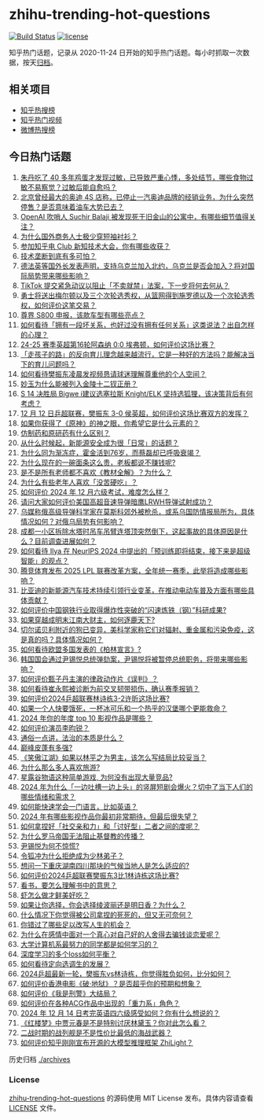 # zhihu-trending-hot-questions

[![Build Status](https://github.com/justjavac/zhihu-trending-hot-questions/workflows/ci/badge.svg?branch=master)](https://github.com/justjavac/zhihu-trending-hot-questions/actions)
[![license](https://img.shields.io/github/license/justjavac/zhihu-trending-hot-questions)](https://github.com/justjavac/zhihu-trending-hot-questions/blob/master/LICENSE)

知乎热门话题，记录从 2020-11-24
日开始的知乎热门话题。每小时抓取一次数据，按天[归档](./archives)。

## 相关项目

- [知乎热搜榜](https://github.com/justjavac/zhihu-trending-top-search)
- [知乎热门视频](https://github.com/justjavac/zhihu-trending-hot-video)
- [微博热搜榜](https://github.com/justjavac/weibo-trending-hot-search)

## 今日热门话题

<!-- BEGIN -->
<!-- 最后更新时间 Sun Dec 15 2024 12:23:34 GMT+0800 (China Standard Time) -->

1. [朱丹吃了 40 多年鸡蛋才发现过敏，已导致严重心悸，多处结节，哪些食物过敏不易察觉？过敏后能自愈吗？](https://www.zhihu.com/question/6819911918)
1. [北京曾经最大的奥迪 4S 店称，已停止一汽奥迪品牌的经销业务，为什么突然停售？是否意味着油车大势已去？](https://www.zhihu.com/question/6315002313)
1. [OpenAI 吹哨人 Suchir Balaji 被发现死于旧金山的公寓中，有哪些细节值得关注？](https://www.zhihu.com/question/6841313956)
1. [为什么国外商务人士极少穿短袖衬衫？](https://www.zhihu.com/question/21158197)
1. [参加知乎电 Club 新知技术大会，你有哪些收获？](https://www.zhihu.com/question/6741170298)
1. [技术垄断到底有多可怕？](https://www.zhihu.com/question/280689111)
1. [德法英等国外长发表声明，支持乌克兰加入北约，乌克兰是否会加入？将对国际局势带来哪些影响？](https://www.zhihu.com/question/6824545037)
1. [TikTok 提交紧急动议以阻止「不卖就禁」法案，下一步将何去何从？](https://www.zhihu.com/question/6460180072)
1. [勇士将送出梅尔顿以及三个次轮选秀权，从篮网得到施罗德以及一个次轮选秀权，如何评价这笔交易？](https://www.zhihu.com/question/6899036285)
1. [尊界 S800 申报，该款车型有哪些亮点？](https://www.zhihu.com/question/6471320922)
1. [如何看待「拥有一段坏关系，也好过没有拥有任何关系」这类说法？出自怎样的心理？](https://www.zhihu.com/question/6684002359)
1. [24-25 赛季英超第16轮阿森纳 0:0 埃弗顿，如何评价这场比赛？](https://www.zhihu.com/question/6871935710)
1. [「走孩子的路」的反向育儿理念越来越流行，它是一种好的方法吗？能解决当下的育儿问题吗？](https://www.zhihu.com/question/6659114169)
1. [如何看待樊振东凌晨发视频恳请球迷理解尊重他的个人空间？](https://www.zhihu.com/question/6905593143)
1. [妙玉为什么能被列入金陵十二钗正册？](https://www.zhihu.com/question/403294692)
1. [S 14 决胜局 Bigwe i建议选塞拉斯 Knight/ELK 坚持选狐狸，该决策背后有何考虑？](https://www.zhihu.com/question/6381996649)
1. [12 月 12 日乒超联赛，樊振东 3-0 侯英超，如何评价这场比赛双方的发挥？](https://www.zhihu.com/question/6663562790)
1. [如果你获得了《原神》的神之眼，你希望它是什么元素的？](https://www.zhihu.com/question/6351897929)
1. [仿制药和原研药有什么区别？](https://www.zhihu.com/question/563630616)
1. [从什么时候起，新能源安全成为很「日常」的话题？](https://www.zhihu.com/question/6832021272)
1. [为什么同为渐冻症，霍金活到76岁，而蔡磊却已呼吸衰竭？](https://www.zhihu.com/question/641422453)
1. [为什么现在的一碗面条这么贵，老板都说不赚钱呢?](https://www.zhihu.com/question/6541367968)
1. [是不是所有老师都不喜欢《教材全解》？为什么？](https://www.zhihu.com/question/268312931)
1. [为什么有些老年人喜欢「没苦硬吃」？](https://www.zhihu.com/question/3532165167)
1. [如何评价 2024 年 12 月六级考试，难度怎么样？](https://www.zhihu.com/question/6852410266)
1. [请问大家如何评价美国高超音速导弹暗鹰LRWH导弹试射成功？](https://www.zhihu.com/question/6750378386)
1. [乌媒称俄高级导弹科学家在莫斯科郊外被枪杀，或系乌国防情报局所为，具体情况如何？对俄乌局势有何影响？](https://www.zhihu.com/question/6820069813)
1. [成都一小区拆除水塔时吊车吊臂连塔顶突然倒下，这起事故的具体原因是什么？目前调查进展如何？](https://www.zhihu.com/question/6672436067)
1. [如何看待 Ilya 在 NeurIPS 2024 中提出的「预训练即将结束，接下来是超级智能」的观点？](https://www.zhihu.com/question/6833253550)
1. [腾竞体育发布 2025 LPL 联赛改革方案，全年统一赛季，此举将造成哪些影响？](https://www.zhihu.com/question/6831892352)
1. [比亚迪的新能源汽车技术持续引领行业变革，在推动电动车普及方面有哪些具体贡献？](https://www.zhihu.com/question/6693950722)
1. [如何评价中国钢铁行业取得爆炸性突破的“闪速炼铁（钢）”科研成果?](https://www.zhihu.com/question/6361428298)
1. [如果穿越成明末江南大财主，如何逐鹿天下?](https://www.zhihu.com/question/5013612436)
1. [切尔诺贝利附近的狗已变异，美科学家称它们对辐射、重金属和污染免疫，这是真的吗？具体情况如何？](https://www.zhihu.com/question/6822025649)
1. [如何看待欧盟多国发表的《柏林宣言》?](https://www.zhihu.com/question/6777946366)
1. [韩国国会通过尹锡悦总统弹劾案，尹锡悦将被暂停总统职务，将带来哪些影响？](https://www.zhihu.com/question/6846572001)
1. [如何评价甄子丹主演的律政动作片《误判》？](https://www.zhihu.com/question/6269574858)
1. [如何看待崔永熙被诊断为前交叉韧带损伤，确认赛季报销？](https://www.zhihu.com/question/6765668466)
1. [如何评价2024乒超联赛林诗栋3-2许昕这场比赛?](https://www.zhihu.com/question/6867604809)
1. [如果一个人快要饿死，一杯冰可乐和一个热乎的汉堡哪个更能救命？](https://www.zhihu.com/question/6305702425)
1. [2024 年你的年度 top 10 影视作品是哪些？](https://www.zhihu.com/question/5975789468)
1. [如何评价演员李昀锐？](https://www.zhihu.com/question/264225394)
1. [通俗一点讲，法治的本质是什么？](https://www.zhihu.com/question/5542375869)
1. [巅峰皮蓬有多强?](https://www.zhihu.com/question/362221072)
1. [《笑傲江湖》如果以林平之为男主，该怎么写结局比较妥当？](https://www.zhihu.com/question/5472195782)
1. [为什么那么多人喜欢旅游?](https://www.zhihu.com/question/6766736920)
1. [星露谷物语这种简单游戏, 为何没有出现大量竞品?](https://www.zhihu.com/question/6485226582)
1. [2024 年为什么「一边吐槽一边上头」的竖屏短剧会爆火？切中了当下人们的哪些情绪和需求？](https://www.zhihu.com/question/6659223002)
1. [如何能快速学会一门语言，比如英语？](https://www.zhihu.com/question/2180887123)
1. [2024 年有哪些影视作品你最初非常期待，但最后很失望？](https://www.zhihu.com/question/5975558003)
1. [如何拿捏好「社交亲和力」和「讨好型」二者之间的度呢？](https://www.zhihu.com/question/6640811689)
1. [为什么罗马帝国无法阻止基督教的传播？](https://www.zhihu.com/question/6727419731)
1. [尹锡悦为何不惊慌?](https://www.zhihu.com/question/6636567721)
1. [令狐冲为什么拒绝成为少林弟子？](https://www.zhihu.com/question/564248990)
1. [想问一下重庆湖南四川那块的气候当地人是怎么适应的?](https://www.zhihu.com/question/664747267)
1. [如何评价2024乒超联赛樊振东3比1林诗栋这场比赛?](https://www.zhihu.com/question/6862272988)
1. [看书，要怎么理解书中的意思？](https://www.zhihu.com/question/6583052613)
1. [虾怎么做才鲜美好吃？](https://www.zhihu.com/question/5700182990)
1. [如果让你选择，你会选择绫波丽还是明日香？为什么？](https://www.zhihu.com/question/24329831)
1. [什么情况下你觉得被公司拿捏的死死的，但又无可奈何？](https://www.zhihu.com/question/6682604183)
1. [你错过了哪些足以改写人生的机会？](https://www.zhihu.com/question/502471022)
1. [为什么在感情中面对一个真心对自己好的人舍得去骗钱谈恋爱呢？](https://www.zhihu.com/question/6102797860)
1. [大学计算机系最努力的同学都是如何学习的？](https://www.zhihu.com/question/270352528)
1. [深度学习的多个loss如何平衡？](https://www.zhihu.com/question/375794498)
1. [如何看待定向选调生的发展？](https://www.zhihu.com/question/264640468)
1. [2024乒超最新一轮，樊振东vs林诗栋，你觉得胜负如何，比分如何？](https://www.zhihu.com/question/6829780313)
1. [如何评价香港电影《破·地狱》？是否超乎你的预期和想象？](https://www.zhihu.com/question/6508671945)
1. [如何评价《我是刑警》大结局？](https://www.zhihu.com/question/6789409526)
1. [如何评价在各种ACG作品中出现的「重力系」角色？](https://www.zhihu.com/question/6602135813)
1. [2024 年 12 月 14 日考完英语四六级感受如何？你有什么想说的？](https://www.zhihu.com/question/6760472620)
1. [《红楼梦》中贾元春是不是特别讨厌林黛玉？你对此怎么看？](https://www.zhihu.com/question/505974680)
1. [二战时期的战列舰是不是性价比最低的海战武器？](https://www.zhihu.com/question/6706119366)
1. [如何评价知乎刚刚宣布开源的大模型推理框架 ZhiLight？](https://www.zhihu.com/question/6401144682)

<!-- END -->

历史归档 [./archives](./archives)

### License

[zhihu-trending-hot-questions](https://github.com/justjavac/zhihu-trending-hot-questions)
的源码使用 MIT License 发布。具体内容请查看 [LICENSE](./LICENSE) 文件。
